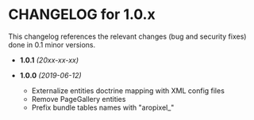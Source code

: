 CHANGELOG for 1.0.x
===================

This changelog references the relevant changes (bug and security fixes) done
in 0.1 minor versions.

* **1.0.1** _(20xx-xx-xx)_


* **1.0.0** _(2019-06-12)_
    * Externalize entities doctrine mapping with XML config files
    * Remove PageGallery entities
    * Prefix bundle tables names with "aropixel_"
